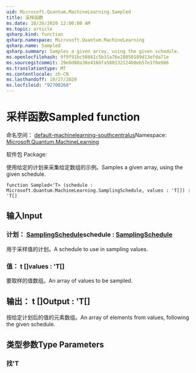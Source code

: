 ```yaml
---
uid: Microsoft.Quantum.MachineLearning.Sampled
title: 采样函数
ms.date: 10/26/2020 12:00:00 AM
ms.topic: article
qsharp.kind: function
qsharp.namespace: Microsoft.Quantum.MachineLearning
qsharp.name: Sampled
qsharp.summary: Samples a given array, using the given schedule.
ms.openlocfilehash: 9f9f91bc50861c5b31a76e28050189d13efda71e
ms.sourcegitcommit: 29e0d88a30e4166fa580132124b0eb57e1f0e986
ms.translationtype: MT
ms.contentlocale: zh-CN
ms.lasthandoff: 10/27/2020
ms.locfileid: "92700268"
---
```

# <a name="sampled-function"></a><span data-ttu-id="ac322-102">采样函数</span><span class="sxs-lookup"><span data-stu-id="ac322-102">Sampled function</span></span>

<span data-ttu-id="ac322-103">命名空间： [default-machinelearning-southcentralus](xref:Microsoft.Quantum.MachineLearning)</span><span class="sxs-lookup"><span data-stu-id="ac322-103">Namespace: [Microsoft.Quantum.MachineLearning](xref:Microsoft.Quantum.MachineLearning)</span></span>

<span data-ttu-id="ac322-104">软件包 [](https://nuget.org/packages/)</span><span class="sxs-lookup"><span data-stu-id="ac322-104">Package: [](https://nuget.org/packages/)</span></span>


<span data-ttu-id="ac322-105">使用给定的计划来采集给定数组的示例。</span><span class="sxs-lookup"><span data-stu-id="ac322-105">Samples a given array, using the given schedule.</span></span>

```qsharp
function Sampled<'T> (schedule : Microsoft.Quantum.MachineLearning.SamplingSchedule, values : 'T[]) : 'T[]
```


## <a name="input"></a><span data-ttu-id="ac322-106">输入</span><span class="sxs-lookup"><span data-stu-id="ac322-106">Input</span></span>

### <a name="schedule--samplingschedule"></a><span data-ttu-id="ac322-107">计划： [SamplingSchedule](xref:Microsoft.Quantum.MachineLearning.SamplingSchedule)</span><span class="sxs-lookup"><span data-stu-id="ac322-107">schedule : [SamplingSchedule](xref:Microsoft.Quantum.MachineLearning.SamplingSchedule)</span></span>

<span data-ttu-id="ac322-108">用于采样值的计划。</span><span class="sxs-lookup"><span data-stu-id="ac322-108">A schedule to use in sampling values.</span></span>


### <a name="values--t"></a><span data-ttu-id="ac322-109">值： t []</span><span class="sxs-lookup"><span data-stu-id="ac322-109">values : 'T[]</span></span>

<span data-ttu-id="ac322-110">要取样的值数组。</span><span class="sxs-lookup"><span data-stu-id="ac322-110">An array of values to be sampled.</span></span>



## <a name="output--t"></a><span data-ttu-id="ac322-111">输出： t []</span><span class="sxs-lookup"><span data-stu-id="ac322-111">Output : 'T[]</span></span>

<span data-ttu-id="ac322-112">按给定计划后的值的元素数组。</span><span class="sxs-lookup"><span data-stu-id="ac322-112">An array of elements from values, following the given schedule.</span></span>

## <a name="type-parameters"></a><span data-ttu-id="ac322-113">类型参数</span><span class="sxs-lookup"><span data-stu-id="ac322-113">Type Parameters</span></span>

### <a name="t"></a><span data-ttu-id="ac322-114">找</span><span class="sxs-lookup"><span data-stu-id="ac322-114">'T</span></span>

